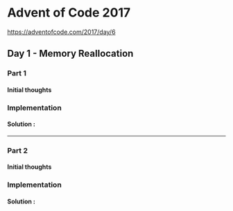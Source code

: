 ﻿# Advent of Code 2017
https://adventofcode.com/2017/day/6
## Day 1 - Memory Reallocation

### Part 1
#### Initial thoughts


### Implementation


#### Solution : 
---
### Part 2
#### Initial thoughts


### Implementation



#### Solution : 
